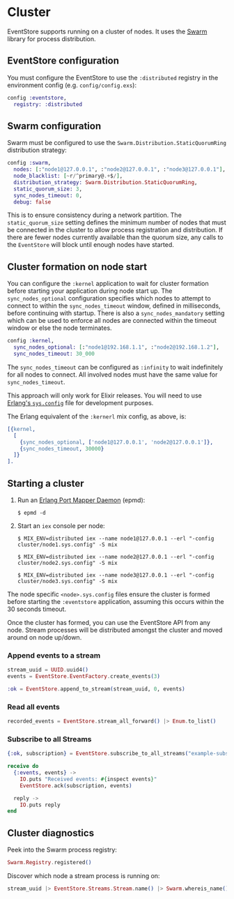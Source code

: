 # Cluster

EventStore supports running on a cluster of nodes. It uses the [Swarm](https://hex.pm/packages/swarm) library for process distribution.

## EventStore configuration

You must configure the EventStore to use the `:distributed` registry in the environment config (e.g. `config/config.exs`):

```elixir
config :eventstore,
  registry: :distributed
```

## Swarm configuration

Swarm must be configured to use the `Swarm.Distribution.StaticQuorumRing` distribution strategy:

```elixir
config :swarm,
  nodes: [:"node1@127.0.0.1", :"node2@127.0.0.1", :"node3@127.0.0.1"],
  node_blacklist: [~r/^primary@.+$/],
  distribution_strategy: Swarm.Distribution.StaticQuorumRing,
  static_quorum_size: 3,
  sync_nodes_timeout: 0,
  debug: false
```

This is to ensure consistency during a network partition. The `static_quorum_size` setting defines the minimum number of nodes that must be connected in the cluster to allow process registration and distribution. If there are fewer nodes currently available than the quorum size, any calls to the `EventStore` will block until enough nodes have started.

## Cluster formation on node start

You can configure the `:kernel` application to wait for cluster formation before starting your application during node start up. The `sync_nodes_optional` configuration specifies which nodes to attempt to connect to within the `sync_nodes_timeout` window, defined in milliseconds, before continuing with startup. There is also a `sync_nodes_mandatory` setting which can be used to enforce all nodes are connected within the timeout window or else the node terminates.

```elixir
config :kernel,
  sync_nodes_optional: [:"node1@192.168.1.1", :"node2@192.168.1.2"],
  sync_nodes_timeout: 30_000
```

The `sync_nodes_timeout` can be configured as `:infinity` to wait indefinitely for all nodes to
connect. All involved nodes must have the same value for `sync_nodes_timeout`.

This approach will only work for Elixir releases. You will need to use [Erlang's `sys.config`](http://erlang.org/doc/man/config.html) file for development purposes.

The Erlang equivalent of the `:kernerl` mix config, as above, is:

```erlang
[{kernel,
  [
    {sync_nodes_optional, ['node1@127.0.0.1', 'node2@127.0.0.1']},
    {sync_nodes_timeout, 30000}
  ]}
].
```

## Starting a cluster

  1. Run an [Erlang Port Mapper Daemon](http://erlang.org/doc/man/epmd.html) (epmd):

      ```console
      $ epmd -d
      ```

  2. Start an `iex` console per node:

      ```console
      $ MIX_ENV=distributed iex --name node1@127.0.0.1 --erl "-config cluster/node1.sys.config" -S mix
      ```

      ```console
      $ MIX_ENV=distributed iex --name node2@127.0.0.1 --erl "-config cluster/node2.sys.config" -S mix
      ```

      ```console
      $ MIX_ENV=distributed iex --name node3@127.0.0.1 --erl "-config cluster/node3.sys.config" -S mix
      ```

The node specific `<node>.sys.config` files ensure the cluster is formed before starting the `:eventstore` application, assuming this occurs within the 30 seconds timeout.

Once the cluster has formed, you can use the EventStore API from any node. Stream processes will be distributed amongst the cluster and moved around on node up/down.

### Append events to a stream

```elixir
stream_uuid = UUID.uuid4()
events = EventStore.EventFactory.create_events(3)

:ok = EventStore.append_to_stream(stream_uuid, 0, events)
```

### Read all events

```elixir
recorded_events = EventStore.stream_all_forward() |> Enum.to_list()
```

### Subscribe to all Streams

```elixir
{:ok, subscription} = EventStore.subscribe_to_all_streams("example-subscription", self(), start_from: :origin)

receive do
  {:events, events} ->
    IO.puts "Received events: #{inspect events}"
    EventStore.ack(subscription, events)

  reply ->
    IO.puts reply
end
```

## Cluster diagnostics

Peek into the Swarm process registry:

```elixir
Swarm.Registry.registered()
```

Discover which node a stream process is running on:

```elixir
stream_uuid |> EventStore.Streams.Stream.name() |> Swarm.whereis_name() |> node()
```
